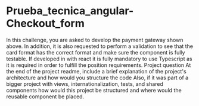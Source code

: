 # Prueba_tecnica_angular-Checkout_form
In this challenge, you are asked to develop the payment gateway shown above. In addition, it is also requested to perform a validation to see that the card format has the correct format and make sure the component is fully testable.  If developed in with react it is fully mandatory to use Typescript as it is required in order to fulfill the position requirements.  Project question At the end of the project readme, include a brief explanation of the project's architecture and how would you structure the code Also, if it was part of a bigger project with views, internationalization, tests, and shared components how would this project be structured and where would the reusable component be placed.
